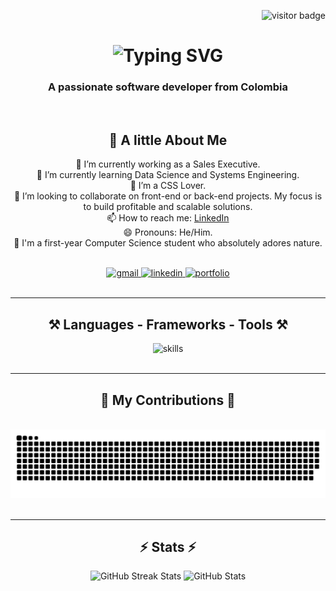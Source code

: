 <!-- Visitor Badge -->
<p align="right">
  <img src="https://visitor-badge.laobi.icu/badge?page_id=Twizter01.Twizter01" alt="visitor badge" />
</p>

<!-- Header -->
<h1 align="center">
  <img src="https://readme-typing-svg.herokuapp.com/?font=Righteous&size=35&center=true&vCenter=true&width=500&height=70&duration=4000&lines=Hey,+I'm+Twizter!+👋" alt="Typing SVG" />
</h1>

<h3 align="center" color="purple">A passionate software developer from Colombia</h3>

<br/>

<!-- About Me Section -->
<div align="center">

  <h2>🌟 A little About Me</h2>

  🔭 I’m currently working as a Sales Executive.<br/>
  🌱 I’m currently learning Data Science and Systems Engineering.<br/>
  🎨 I’m a CSS Lover.<br/>
  👯 I’m looking to collaborate on front-end or back-end projects. My focus is to build profitable and scalable solutions.<br/>
  📫 How to reach me: <a href="https://www.linkedin.com/in/gabriel-jimenez-a28b73316" target="_blank">LinkedIn</a><br/>
  😄 Pronouns: He/Him.<br/> 
  🚀 I'm a first-year Computer Science student who absolutely adores nature.<br/>

</div>

<br/>

<!-- Contact Badges -->
<div align="center"> 
  <a href="mailto:Gabrielandrejimenez11@gmail.com">
    <img src="https://img.shields.io/badge/Gmail-333333?style=for-the-badge&logo=gmail&logoColor=purple" alt="gmail" />
  </a>
  <a href="https://www.linkedin.com/in/gabriel-jimenez-a28b73316" target="_blank">
    <img src="https://img.shields.io/badge/LinkedIn-0077B5?style=for-the-badge&logo=linkedin&logoColor=white" alt="linkedin" />
  </a>
  <a href="https://Twizter01.github.io" target="_blank">
    <img src="https://img.shields.io/badge/Portfolio-FF5722?style=for-the-badge&logo=todoist&logoColor=black" alt="portfolio" />
  </a>
</div>

<br/>
<hr/>

<!-- Languages, Frameworks, Tools Section -->
<h2 align="center">⚒️ Languages - Frameworks - Tools ⚒️</h2>

<div align="center">
  <img src="https://skillicons.dev/icons?i=html,css,javascript,typescript,python,react,tailwind,nodejs,firebase,mongodb,sqlite,vscode,git,github,linux,figma" alt="skills" />
</div>

<br/>
<hr/>

<!-- Snake Contributions -->
<div align="center">
  <h2>🐍 My Contributions 🐍</h2>
  <br/>
  <img alt="Snake animation" src="https://github.com/Twizter01/Twizter01/blob/output/github-contribution-grid-snake.svg?raw=true" />
</div>

<br/>
<hr/>

<!-- Stats Section -->
<h2 align="center">⚡ Stats ⚡</h2>

<div align="center">
  <img width="390" src="https://github-readme-streak-stats.herokuapp.com/?user=Twizter01&count_private=true&theme=react&border_radius=10" alt="GitHub Streak Stats" />
  
  <img width="390" src="https://github-readme-stats.vercel.app/api?username=Twizter01&count_private=true&show_icons=true&theme=react&rank_icon=github&border_radius=10" alt="GitHub Stats" />
  
  <br/><br/>


